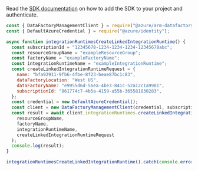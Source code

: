 Read the [SDK documentation](https://github.com/Azure/azure-sdk-for-js/blob/%40azure%2Farm-datafactory_10.3.0/sdk/datafactory/arm-datafactory/README.md) on how to add the SDK to your project and authenticate.

```javascript
const { DataFactoryManagementClient } = require("@azure/arm-datafactory");
const { DefaultAzureCredential } = require("@azure/identity");

async function integrationRuntimesCreateLinkedIntegrationRuntime() {
  const subscriptionId = "12345678-1234-1234-1234-12345678abc";
  const resourceGroupName = "exampleResourceGroup";
  const factoryName = "exampleFactoryName";
  const integrationRuntimeName = "exampleIntegrationRuntime";
  const createLinkedIntegrationRuntimeRequest = {
    name: "bfa92911-9fb6-4fbe-8f23-beae87bc1c83",
    dataFactoryLocation: "West US",
    dataFactoryName: "e9955d6d-56ea-4be3-841c-52a12c1a9981",
    subscriptionId: "061774c7-4b5a-4159-a55b-365581830283",
  };
  const credential = new DefaultAzureCredential();
  const client = new DataFactoryManagementClient(credential, subscriptionId);
  const result = await client.integrationRuntimes.createLinkedIntegrationRuntime(
    resourceGroupName,
    factoryName,
    integrationRuntimeName,
    createLinkedIntegrationRuntimeRequest
  );
  console.log(result);
}

integrationRuntimesCreateLinkedIntegrationRuntime().catch(console.error);
```
